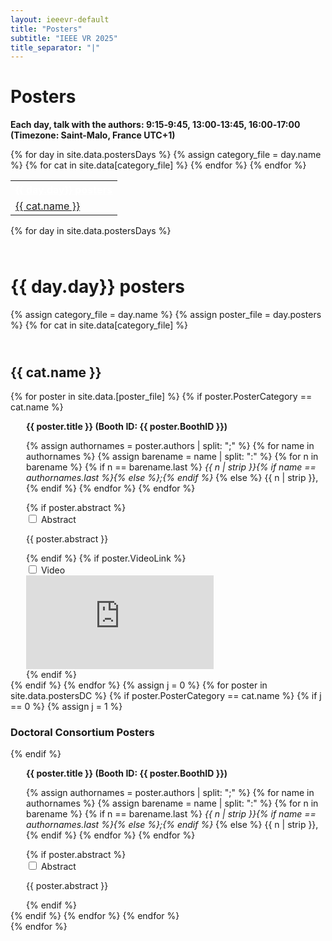 ```yaml
---
layout: ieeevr-default
title: "Posters"
subtitle: "IEEE VR 2025"
title_separator: "|"
---
```



<h1>Posters</h1>
<div>
<p> <b>Each day, talk with the authors: 9:15‑9:45, 13:00‑13:45, 16:00‑17:00 (Timezone: Saint-Malo, France UTC+1)</b> </p>
    <table class="styled-table">
        <tr>
            {% for day in site.data.postersDays %}
                <tr>
                    <th colspan="4"><a href="#{{ day.id }}" style="color:white">{{ day.day}} posters</a></th>
                </tr>
                {% assign category_file = day.name %}
                {% for cat in site.data[category_file] %}
                    <tr>
                        <td><a href="#{{ cat.id }}">{{ cat.name }}</a></td>
                    </tr>
                {% endfor %}
            {% endfor %}    
        </tr>
    </table>
</div>
<div>    
    {% for day in site.data.postersDays %}
    <div>
        <h1 id="{{ day.id }}" class="pink" style="padding-top:25px;">{{ day.day}} posters</h1>  
        {% assign category_file = day.name %}  
        {% assign poster_file = day.posters %}
        {% for cat in site.data[category_file] %}
            <h2 id="{{ cat.id }}" class="pink" style="padding-top:25px;">{{ cat.name }} </h2>  
            {% for poster in site.data.[poster_file] %}
                {% if poster.PosterCategory == cat.name %}
                    <div style="margin-left: 25px;">                                  
                        <p class="medLarge" id="{{ paper.id }}" style="margin-bottom: 0.3em;">
                            <strong>{{ poster.title }} (Booth ID: {{ poster.BoothID }}) </strong>
                        </p>
                        <p class="font_70" >
                            {% assign authornames = poster.authors | split: ";" %}
                            {% for name in authornames %}
                                {% assign barename = name | split: ":" %}
                                {% for n in barename %}
                                    {% if n == barename.last %}
                                        <i>{{ n | strip }}{% if name == authornames.last %}{% else %};{% endif %}</i>
                                    {% else %}                            
                                        <span class="bold">{{ n | strip }},</span>
                                    {% endif %}
                                {% endfor %} 
                            {% endfor %}
                        </p>
                        {% if poster.abstract %}
                            <div id="abstract_{{ poster.VideoLink }}" class="wrap-collabsible" style="margin-top: 0px; padding-top: 0px; margin-bottom: 0px;"> <input id="collapsibleabstract{{ poster.VideoLink }}" class="toggle" type="checkbox"> 
                                <label for="collapsibleabstract{{ poster.VideoLink }}" class="lbl-toggle">Abstract</label>
                                <div class="collapsible-content">
                                    <div class="content-inner">
                                        <p>{{ poster.abstract }}</p>
                                    </div>
                                </div>
                            </div>   
                        {% endif %}
                        {% if poster.VideoLink %}
                        <div id="video_{{ poster.VideoLink }}" class="wrap-collabsible" style="margin-top: 0px; padding-top: 0px; margin-bottom: 0px;"> <input id="collapsiblevideo{{ poster.VideoLink }}" class="toggle" type="checkbox"> 
                            <label for="collapsiblevideo{{ poster.VideoLink }}" class="lbl-toggle">Video</label>
                            <div class="collapsible-content">
                                <div class="content-inner">
                                    <div class="video-container">
                                        <iframe src="https://www.youtube.com/embed/{{ poster.VideoLink }}" loading="lazy" frameborder="0" allow="accelerometer; autoplay; encrypted-media; gyroscope; picture-in-picture" allowfullscreen></iframe>
                                    </div>
                                </div>
                            </div>
                        </div>                           
                        {% endif %}
                    </div>
                {% endif %}
            {% endfor %}            
            {% assign j = 0 %}
            {% for poster in site.data.postersDC %}
                {% if poster.PosterCategory == cat.name %}
                    {% if j == 0 %}
                        {% assign j = 1 %}
                        <h3> Doctoral Consortium Posters </h3>
                    {% endif %}
                    <div style="margin-left: 25px;">                                  
                        <p class="medLarge" id="{{ paper.id }}" style="margin-bottom: 0.3em;">
                            <strong>{{ poster.title }} (Booth ID: {{ poster.BoothID }}) </strong>
                        </p>
                        <p class="font_70" >
                            {% assign authornames = poster.authors | split: ";" %}
                            {% for name in authornames %}
                                {% assign barename = name | split: ":" %}
                                {% for n in barename %}
                                    {% if n == barename.last %}
                                        <i>{{ n | strip }}{% if name == authornames.last %}{% else %};{% endif %}</i>
                                    {% else %}                            
                                        <span class="bold">{{ n | strip }},</span>
                                    {% endif %}
                                {% endfor %} 
                            {% endfor %}
                        </p>
                        {% if poster.abstract %}
                            <div id="abstract_{{ poster.BoothID }}" class="wrap-collabsible" style="margin-top: 0px; padding-top: 0px; margin-bottom: 0px;"> <input id="collapsibleabstract{{ poster.VideoLink }}" class="toggle" type="checkbox"> 
                                <label for="collapsibleabstract{{ poster.BoothID }}" class="lbl-toggle">Abstract</label>
                                <div class="collapsible-content">
                                    <div class="content-inner">
                                        <p>{{ poster.abstract }}</p>
                                    </div>
                                </div>
                            </div>   
                        {% endif %}
                    </div>
                {% endif %}
            {% endfor %}
        {% endfor %}
    </div>
    {% endfor %}
</div>
